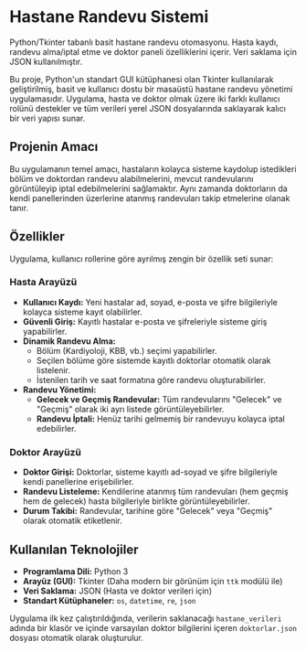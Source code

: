 # Hastane Randevu Sistemi
Python/Tkinter tabanlı basit hastane randevu otomasyonu. Hasta kaydı, randevu alma/iptal etme ve doktor paneli özelliklerini içerir. Veri saklama için JSON kullanılmıştır.

Bu proje, Python'un standart GUI kütüphanesi olan Tkinter kullanılarak geliştirilmiş, basit ve kullanıcı dostu bir masaüstü hastane randevu yönetimi uygulamasıdır. Uygulama, hasta ve doktor olmak üzere iki farklı kullanıcı rolünü destekler ve tüm verileri yerel JSON dosyalarında saklayarak kalıcı bir veri yapısı sunar.

## Projenin Amacı

Bu uygulamanın temel amacı, hastaların kolayca sisteme kaydolup istedikleri bölüm ve doktordan randevu alabilmelerini, mevcut randevularını görüntüleyip iptal edebilmelerini sağlamaktır. Aynı zamanda doktorların da kendi panellerinden üzerlerine atanmış randevuları takip etmelerine olanak tanır.

## Özellikler

Uygulama, kullanıcı rollerine göre ayrılmış zengin bir özellik seti sunar:

### Hasta Arayüzü
*   **Kullanıcı Kaydı:** Yeni hastalar ad, soyad, e-posta ve şifre bilgileriyle kolayca sisteme kayıt olabilirler.
*   **Güvenli Giriş:** Kayıtlı hastalar e-posta ve şifreleriyle sisteme giriş yapabilirler.
*   **Dinamik Randevu Alma:**
    *   Bölüm (Kardiyoloji, KBB, vb.) seçimi yapabilirler.
    *   Seçilen bölüme göre sistemde kayıtlı doktorlar otomatik olarak listelenir.
    *   İstenilen tarih ve saat formatına göre randevu oluşturabilirler.
*   **Randevu Yönetimi:**
    *   **Gelecek ve Geçmiş Randevular:** Tüm randevularını "Gelecek" ve "Geçmiş" olarak iki ayrı listede görüntüleyebilirler.
    *   **Randevu İptali:** Henüz tarihi gelmemiş bir randevuyu kolayca iptal edebilirler.

### Doktor Arayüzü
*   **Doktor Girişi:** Doktorlar, sisteme kayıtlı ad-soyad ve şifre bilgileriyle kendi panellerine erişebilirler.
*   **Randevu Listeleme:** Kendilerine atanmış tüm randevuları (hem geçmiş hem de gelecek) hasta bilgileriyle birlikte görüntüleyebilirler.
*   **Durum Takibi:** Randevular, tarihine göre "Gelecek" veya "Geçmiş" olarak otomatik etiketlenir.

## Kullanılan Teknolojiler

*   **Programlama Dili:** Python 3
*   **Arayüz (GUI):** Tkinter (Daha modern bir görünüm için `ttk` modülü ile)
*   **Veri Saklama:** JSON (Hasta ve doktor verileri için)
*   **Standart Kütüphaneler:** `os`, `datetime`, `re`, `json`

Uygulama ilk kez çalıştırıldığında, verilerin saklanacağı `hastane_verileri` adında bir klasör ve içinde varsayılan doktor bilgilerini içeren `doktorlar.json` dosyası otomatik olarak oluşturulur.
